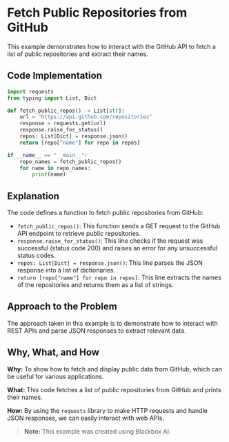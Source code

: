 # Fetch Public Repositories from GitHub

This example demonstrates how to interact with the GitHub API to fetch a list of public repositories and extract their names.

## Code Implementation

```python
import requests
from typing import List, Dict

def fetch_public_repos() -> List[str]:
    url = "https://api.github.com/repositories"
    response = requests.get(url)
    response.raise_for_status()
    repos: List[Dict] = response.json()
    return [repo["name"] for repo in repos]

if __name__ == "__main__":
    repo_names = fetch_public_repos()
    for name in repo_names:
        print(name)
```

## Explanation

The code defines a function to fetch public repositories from GitHub:

- `fetch_public_repos()`: This function sends a GET request to the GitHub API endpoint to retrieve public repositories.
- `response.raise_for_status()`: This line checks if the request was successful (status code 200) and raises an error for any unsuccessful status codes.
- `repos: List[Dict] = response.json()`: This line parses the JSON response into a list of dictionaries.
- `return [repo["name"] for repo in repos]`: This line extracts the names of the repositories and returns them as a list of strings.

## Approach to the Problem

The approach taken in this example is to demonstrate how to interact with REST APIs and parse JSON responses to extract relevant data.

## Why, What, and How

**Why:** To show how to fetch and display public data from GitHub, which can be useful for various applications.

**What:** This code fetches a list of public repositories from GitHub and prints their names.

**How:** By using the `requests` library to make HTTP requests and handle JSON responses, we can easily interact with web APIs.

> **Note:** This example was created using Blackbox AI.
